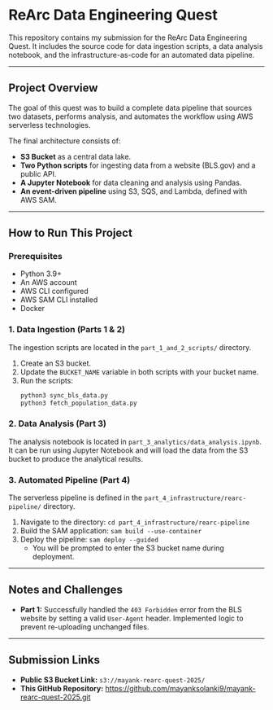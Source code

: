 # ReArc Data Engineering Quest

This repository contains my submission for the ReArc Data Engineering Quest. It includes the source code for data ingestion scripts, a data analysis notebook, and the infrastructure-as-code for an automated data pipeline.

---

## Project Overview

The goal of this quest was to build a complete data pipeline that sources two datasets, performs analysis, and automates the workflow using AWS serverless technologies.

The final architecture consists of:
* **S3 Bucket** as a central data lake.
* **Two Python scripts** for ingesting data from a website (BLS.gov) and a public API.
* **A Jupyter Notebook** for data cleaning and analysis using Pandas.
* **An event-driven pipeline** using S3, SQS, and Lambda, defined with AWS SAM.

---

## How to Run This Project

### Prerequisites
* Python 3.9+
* An AWS account
* AWS CLI configured
* AWS SAM CLI installed
* Docker

### 1. Data Ingestion (Parts 1 & 2)
The ingestion scripts are located in the `part_1_and_2_scripts/` directory.

1.  Create an S3 bucket.
2.  Update the `BUCKET_NAME` variable in both scripts with your bucket name.
3.  Run the scripts:
    ```bash
    python3 sync_bls_data.py
    python3 fetch_population_data.py
    ```

### 2. Data Analysis (Part 3)
The analysis notebook is located in `part_3_analytics/data_analysis.ipynb`. It can be run using Jupyter Notebook and will load the data from the S3 bucket to produce the analytical results.

### 3. Automated Pipeline (Part 4)
The serverless pipeline is defined in the `part_4_infrastructure/rearc-pipeline/` directory.

1.  Navigate to the directory: `cd part_4_infrastructure/rearc-pipeline`
2.  Build the SAM application: `sam build --use-container`
3.  Deploy the pipeline: `sam deploy --guided`
    * You will be prompted to enter the S3 bucket name during deployment.

---

## Notes and Challenges

* **Part 1:** Successfully handled the `403 Forbidden` error from the BLS website by setting a valid `User-Agent` header. Implemented logic to prevent re-uploading unchanged files.

---

## Submission Links

* **Public S3 Bucket Link:** `s3://mayank-rearc-quest-2025/`
* **This GitHub Repository:** https://github.com/mayanksolanki9/mayank-rearc-quest-2025.git